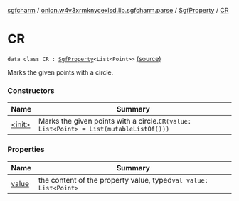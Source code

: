[sgfcharm](../../../index.md) / [onion.w4v3xrmknycexlsd.lib.sgfcharm.parse](../../index.md) / [SgfProperty](../index.md) / [CR](./index.md)

# CR

`data class CR : `[`SgfProperty`](../index.md)`<List<Point>>` [(source)](https://github.com/w4v3/sgfcharm/tree/master/sgfcharm/src/main/java/onion/w4v3xrmknycexlsd/lib/sgfcharm/parse/SgfTree.kt#L132)

Marks the given points with a circle.

### Constructors

| Name | Summary |
|---|---|
| [&lt;init&gt;](-init-.md) | Marks the given points with a circle.`CR(value: List<Point> = List(mutableListOf()))` |

### Properties

| Name | Summary |
|---|---|
| [value](value.md) | the content of the property value, typed`val value: List<Point>` |
